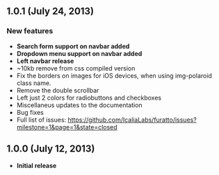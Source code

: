 ## 1.0.1 (July 24, 2013)
### New features
- **Search form support on navbar added**
- **Dropdown menu support on navbar added**
- **Left navbar release**
- ~10kb remove from css compiled version 
- Fix the borders on images for iOS devices, when using img-polaroid class name.
- Remove the double scrollbar
- Left just 2 colors for radiobuttons and checkboxes
- Miscellaneus updates to the documentation
- Bug fixes
- Full list of issues: https://github.com/IcaliaLabs/furatto/issues?milestone=1&page=1&state=closed

## 1.0.0 (July 12, 2013)
- **Initial release**